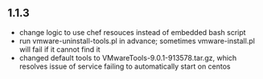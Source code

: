 ## 1.1.3
* change logic to use chef resouces instead of embedded bash script
* run vmware-uninstall-tools.pl in advance; sometimes vmware-install.pl will fail if it cannot find it
* changed default tools to VMwareTools-9.0.1-913578.tar.gz, which resolves issue of service failing to automatically start on centos
